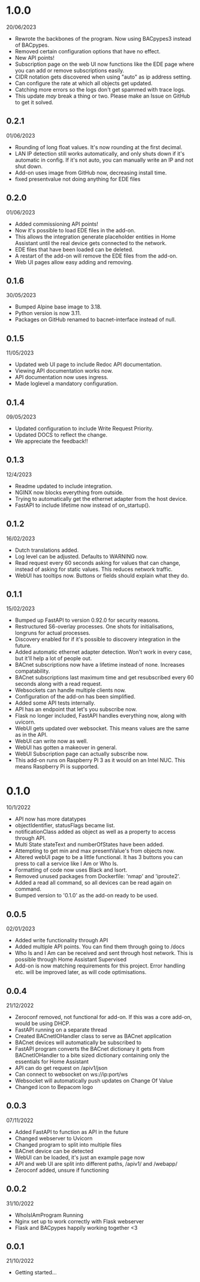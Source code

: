 <!-- https://developers.home-assistant.io/docs/add-ons/presentation#keeping-a-changelog -->


# 1.0.0

20/06/2023
- Rewrote the backbones of the program. Now using BACpypes3 instead of BACpypes.
- Removed certain configuration options that have no effect.
- New API points!
- Subscription page on the web UI now functions like the EDE page where you can add or remove subscriptions easily.
- CIDR notation gets discovered when using "auto" as ip address setting.
- Can configure the rate at which all objects get updated.
- Catching more errors so the logs don't get spammed with trace logs.
- This update _may_ break a thing or two. Please make an Issue on GitHub to get it solved.


## 0.2.1

01/06/2023
- Rounding of long float values. It's now rounding at the first decimal.
- LAN IP detection still works automatically, and only shuts down if it's automatic in config. If it's not auto, you can manually write an IP and not shut down.
- Add-on uses image from GitHub now, decreasing install time.
- fixed presentvalue not doing anything for EDE files


## 0.2.0

01/06/2023
- Added commissioning API points!
- Now it's possible to load EDE files in the add-on.
- This allows the integration generate placeholder entities in Home Assistant until the real device gets connected to the network.
- EDE files that have been loaded can be deleted.
- A restart of the add-on will remove the EDE files from the add-on.
- Web UI pages allow easy adding and removing.


## 0.1.6

30/05/2023
- Bumped Alpine base image to 3.18.
- Python version is now 3.11.
- Packages on GitHub renamed to bacnet-interface instead of null.


## 0.1.5

11/05/2023
- Updated web UI page to include Redoc API documentation.
- Viewing API documentation works now.
- API documentation now uses ingress.
- Made loglevel a mandatory configuration.


## 0.1.4

09/05/2023
- Updated configuration to include Write Request Priority.
- Updated DOCS to reflect the change.
- We appreciate the feedback!!


## 0.1.3

12/4/2023
- Readme updated to include integration.
- NGINX now blocks everything from outside.
- Trying to automatically get the ethernet adapter from the host device.
- FastAPI to include lifetime now instead of on_startup().


## 0.1.2

16/02/2023
- Dutch translations added.
- Log level can be adjusted. Defaults to WARNING now.
- Read request every 60 seconds asking for values that can change, instead of asking for static values. This reduces network traffic.
- WebUI has tooltips now. Buttons or fields should explain what they do.


## 0.1.1

15/02/2023
- Bumped up FastAPI to version 0.92.0 for security reasons.
- Restructured S6-overlay processes. One shots for initialisations, longruns for actual processes.
- Discovery enabled for if it's possible to discovery integration in the future.
- Added automatic ethernet adapter detection. Won't work in every case, but it'll help a lot of people out.
- BACnet subscriptions now have a lifetime instead of none. Increases compatability.
- BACnet subscriptions last maximum time and get resubscribed every 60 seconds along with a read request.
- Websockets can handle multiple clients now.
- Configuration of the add-on has been simplified.
- Added some API tests internally.
- API has an endpoint that let's you subscribe now.
- Flask no longer included, FastAPI handles everything now, along with uvicorn.
- WebUI gets updated over websocket. This means values are the same as in the API.
- WebUI can write now as well.
- WebUI has gotten a makeover in general.
- WebUI Subscription page can actually subscribe now.
- This add-on runs on Raspberry Pi 3 as it would on an Intel NUC. This means Raspberry Pi is supported.


# 0.1.0

10/1/2022
- API now has more datatypes
- objectIdentifier, statusFlags became list.
- notificationClass added as object as well as a property to access through API.
- Multi State stateText and numberOfStates have been added.
- Attempting to get min and max presentValue's from objects now.
- Altered webUI page to be a little functional. It has 3 buttons you can press to call a service like I Am or Who Is.
- Formatting of code now uses Black and Isort.
- Removed unused packages from Dockerfile: 'nmap' and 'iproute2'.
- Added a read all command, so all devices can be read again on command.
- Bumped version to '0.1.0' as the add-on ready to be used.


## 0.0.5

02/01/2023
- Added write functionality through API
- Added multiple API points. You can find them through going to /docs
- Who Is and I Am can be received and sent through host network. This is possible through Home Assistant Supervised
- Add-on is now matching requirements for this project. Error handling etc. will be improved later, as will code optimisations.


## 0.0.4

21/12/2022
- Zeroconf removed, not functional for add-on. If this was a core add-on, would be using DHCP.
- FastAPI running on a separate thread
- Created BACnetIOHandler class to serve as BACnet application
- BACnet devices will automatically be subscribed to
- FastAPI program converts the BACnet dictionary it gets from BACnetIOHandler to a bite sized dictionary containing only the essentials for Home Assistant
- API can do get request on /apiv1/json
- Can connect to websocket on ws://ip:port/ws
- Websocket will automatically push updates on Change Of Value
- Changed icon to Bepacom logo


## 0.0.3

07/11/2022
- Added FastAPI to function as API in the future
- Changed webserver to Uvicorn
- Changed program to split into multiple files
- BACnet device can be detected
- WebUI can be loaded, it's just an example page now
- API and web UI are split into different paths, /apiv1/ and /webapp/
- Zeroconf added, unsure if functioning


## 0.0.2

31/10/2022
- WhoIsIAmProgram Running
- Nginx set up to work correctly with Flask webserver
- Flask and BACpypes happily working together <3


## 0.0.1

 21/10/2022
- Getting started...
